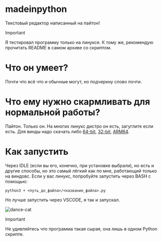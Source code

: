 # madeinpython
Текстовый редактор написанный на пайтон!
> [!IMPORTANT]
> Я тестировал программу только на линуксе. К тому же, рекомендую прочитать README в самом архиве со скриптом.
# Что он умеет?
Почти что всё что и обычные могут, но подчеркну слово почти.
# Что ему нужно скармливать для нормальной работы?
Пайтон. Только он. На многих линукс дистро он есть, загуглите если есть. Для винды надо скачать либо [64-bit](https://www.python.org/ftp/python/3.13.7/python-3.13.7-amd64.exe), [32-bit](https://www.python.org/ftp/python/3.13.7/python-3.13.7.exe), [ARM64](https://www.python.org/ftp/python/3.13.7/python-3.13.7-arm64.exe).
# Как запустить
Через IDLE (если вы его, конечно, при установке выбрали), но есть и другие способы, но это самый лёгкий как по мне, работающий только на виндовс. Если у вас линукс, попробуйте запустить через BASH c помощью: 

```python3 + <путь_до_файла>/<название_файла>.py```

Но лучше запустить через VSCODE, я так и запускал.

![dance-cat](https://github.com/user-attachments/assets/b1bb62f4-becf-4c22-a96e-043013c1f2ec)

> [!IMPORTANT]
> Не удивляйтесь что программа такая сырая, она лишь в одном Python скрипте.
